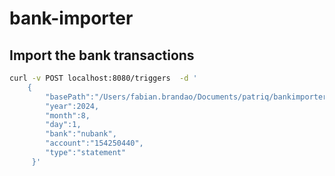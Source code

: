 # bank-importer

## Import the bank transactions

```bash
curl -v POST localhost:8080/triggers  -d '
    {
        "basePath":"/Users/fabian.brandao/Documents/patriq/bankimporter/input/",
		"year":2024,
		"month":8,
		"day":1,
		"bank":"nubank",
		"account":"154250440",
		"type":"statement"
	 }'
```
